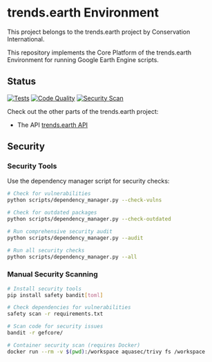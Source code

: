 # trends.earth Environment

This project belongs to the trends.earth project by Conservation International.

This repository implements the Core Platform of the trends.earth Environment for running Google Earth Engine scripts.

## Status

[![Tests](https://github.com/ConservationInternational/trends.earth-Environment/actions/workflows/tests.yml/badge.svg)](https://github.com/ConservationInternational/trends.earth-Environment/actions/workflows/tests.yml)
[![Code Quality](https://github.com/ConservationInternational/trends.earth-Environment/actions/workflows/code-quality.yml/badge.svg)](https://github.com/ConservationInternational/trends.earth-Environment/actions/workflows/code-quality.yml)
[![Security Scan](https://github.com/ConservationInternational/trends.earth-Environment/actions/workflows/security.yml/badge.svg)](https://github.com/ConservationInternational/trends.earth-Environment/actions/workflows/security.yml)

Check out the other parts of the trends.earth project:

- The API [trends.earth API](https://github.com/ConservationInternational/trends.earth-API)

## Security

### Security Tools

Use the dependency manager script for security checks:

```bash
# Check for vulnerabilities
python scripts/dependency_manager.py --check-vulns

# Check for outdated packages
python scripts/dependency_manager.py --check-outdated

# Run comprehensive security audit
python scripts/dependency_manager.py --audit

# Run all security checks
python scripts/dependency_manager.py --all
```

### Manual Security Scanning

```bash
# Install security tools
pip install safety bandit[toml]

# Check dependencies for vulnerabilities
safety scan -r requirements.txt

# Scan code for security issues
bandit -r gefcore/

# Container security scan (requires Docker)
docker run --rm -v $(pwd):/workspace aquasec/trivy fs /workspace
```
